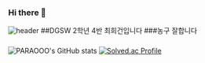 ### Hi there 👋

![header](https://capsule-render.vercel.app/api?type=waving&color=gradient&height=250&section=header&text=개쩌는%20안드로이드%20개발자%20최희건입니다.&fontSize=40)
##DGSW 2학년 4반 최희건입니다
###농구 잘합니다
###



![PARAOOO's GitHub stats](https://github-readme-stats.vercel.app/api?username=PARAOOO&show_icons=true&theme=radical)
[![Solved.ac Profile](http://mazassumnida.wtf/api/v2/generate_badge?boj=nakim3159)](https://solved.ac/nakim3159/)
